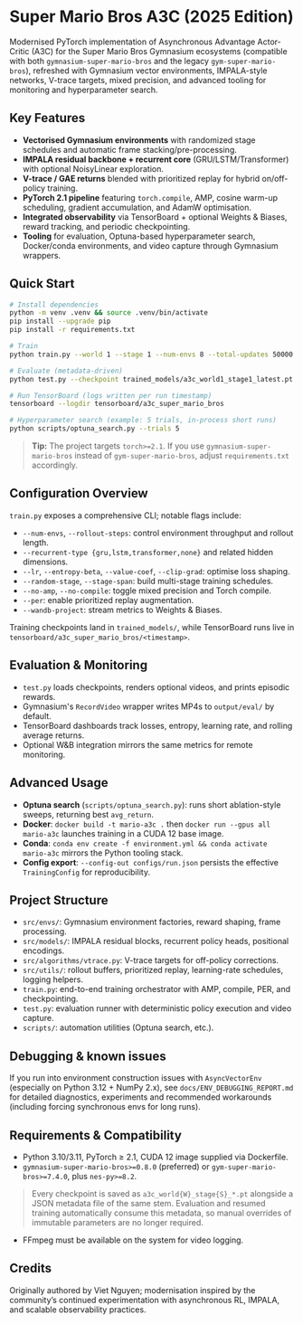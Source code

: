 # Super Mario Bros A3C (2025 Edition)

Modernised PyTorch implementation of Asynchronous Advantage Actor-Critic (A3C) for the Super Mario Bros Gymnasium ecosystems (compatible with both `gymnasium-super-mario-bros` and the legacy `gym-super-mario-bros`), refreshed with Gymnasium vector environments, IMPALA-style networks, V-trace targets, mixed precision, and advanced tooling for monitoring and hyperparameter search.

## Key Features

- **Vectorised Gymnasium environments** with randomized stage schedules and automatic frame stacking/pre-processing.
- **IMPALA residual backbone + recurrent core** (GRU/LSTM/Transformer) with optional NoisyLinear exploration.
- **V-trace / GAE returns** blended with prioritized replay for hybrid on/off-policy training.
- **PyTorch 2.1 pipeline** featuring `torch.compile`, AMP, cosine warm-up scheduling, gradient accumulation, and AdamW optimisation.
- **Integrated observability** via TensorBoard + optional Weights & Biases, reward tracking, and periodic checkpointing.
- **Tooling** for evaluation, Optuna-based hyperparameter search, Docker/conda environments, and video capture through Gymnasium wrappers.

## Quick Start

```bash
# Install dependencies
python -m venv .venv && source .venv/bin/activate
pip install --upgrade pip
pip install -r requirements.txt

# Train
python train.py --world 1 --stage 1 --num-envs 8 --total-updates 50000

# Evaluate (metadata-driven)
python test.py --checkpoint trained_models/a3c_world1_stage1_latest.pt --episodes 5

# Run TensorBoard (logs written per run timestamp)
tensorboard --logdir tensorboard/a3c_super_mario_bros

# Hyperparameter search (example: 5 trials, in-process short runs)
python scripts/optuna_search.py --trials 5
```

> **Tip:** The project targets `torch>=2.1`. If you use `gymnasium-super-mario-bros` instead of `gym-super-mario-bros`, adjust `requirements.txt` accordingly.

## Configuration Overview

`train.py` exposes a comprehensive CLI; notable flags include:

- `--num-envs`, `--rollout-steps`: control environment throughput and rollout length.
- `--recurrent-type {gru,lstm,transformer,none}` and related hidden dimensions.
- `--lr`, `--entropy-beta`, `--value-coef`, `--clip-grad`: optimise loss shaping.
- `--random-stage`, `--stage-span`: build multi-stage training schedules.
- `--no-amp`, `--no-compile`: toggle mixed precision and Torch compile.
- `--per`: enable prioritized replay augmentation.
- `--wandb-project`: stream metrics to Weights & Biases.

Training checkpoints land in `trained_models/`, while TensorBoard runs live in `tensorboard/a3c_super_mario_bros/<timestamp>`.

## Evaluation & Monitoring

- `test.py` loads checkpoints, renders optional videos, and prints episodic rewards.
- Gymnasium's `RecordVideo` wrapper writes MP4s to `output/eval/` by default.
- TensorBoard dashboards track losses, entropy, learning rate, and rolling average returns.
- Optional W&B integration mirrors the same metrics for remote monitoring.

## Advanced Usage

- **Optuna search** (`scripts/optuna_search.py`): runs short ablation-style sweeps, returning best `avg_return`.
- **Docker**: `docker build -t mario-a3c .` then `docker run --gpus all mario-a3c` launches training in a CUDA 12 base image.
- **Conda**: `conda env create -f environment.yml && conda activate mario-a3c` mirrors the Python tooling stack.
- **Config export**: `--config-out configs/run.json` persists the effective `TrainingConfig` for reproducibility.

## Project Structure

- `src/envs/`: Gymnasium environment factories, reward shaping, frame processing.
- `src/models/`: IMPALA residual blocks, recurrent policy heads, positional encodings.
- `src/algorithms/vtrace.py`: V-trace targets for off-policy corrections.
- `src/utils/`: rollout buffers, prioritized replay, learning-rate schedules, logging helpers.
- `train.py`: end-to-end training orchestrator with AMP, compile, PER, and checkpointing.
- `test.py`: evaluation runner with deterministic policy execution and video capture.
- `scripts/`: automation utilities (Optuna search, etc.).

## Debugging & known issues

If you run into environment construction issues with `AsyncVectorEnv` (especially on Python 3.12 + NumPy 2.x), see `docs/ENV_DEBUGGING_REPORT.md` for detailed diagnostics, experiments and recommended workarounds (including forcing synchronous envs for long runs).

## Requirements & Compatibility

- Python 3.10/3.11, PyTorch ≥ 2.1, CUDA 12 image supplied via Dockerfile.
- `gymnasium-super-mario-bros>=0.8.0` (preferred) or `gym-super-mario-bros>=7.4.0`, plus `nes-py>=8.2`.

> Every checkpoint is saved as `a3c_world{W}_stage{S}_*.pt` alongside a JSON metadata file of the same stem. Evaluation and resumed training automatically consume this metadata, so manual overrides of immutable parameters are no longer required.
- FFmpeg must be available on the system for video logging.

## Credits

Originally authored by Viet Nguyen; modernisation inspired by the community’s continued experimentation with asynchronous RL, IMPALA, and scalable observability practices.
